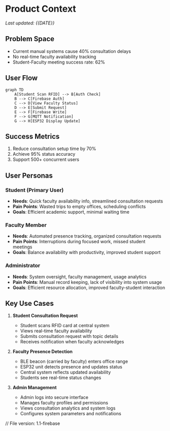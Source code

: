 # Product Context
*Last updated: {{DATE}}*  

## Problem Space
- Current manual systems cause 40% consultation delays  
- No real-time faculty availability tracking  
- Student-Faculty meeting success rate: 62%  

## User Flow
```mermaid
graph TD
    A[Student Scan RFID] --> B[Auth Check]
    B --> C[Firebase Auth]
    C --> D[View Faculty Status]
    D --> E[Submit Request]
    E --> F[Firebase Write]
    F --> G[MQTT Notification]
    G --> H[ESP32 Display Update]
```

## Success Metrics
1. Reduce consultation setup time by 70%
2. Achieve 95% status accuracy
3. Support 500+ concurrent users

## User Personas

### Student (Primary User)
- **Needs**: Quick faculty availability info, streamlined consultation requests
- **Pain Points**: Wasted trips to empty offices, scheduling conflicts
- **Goals**: Efficient academic support, minimal waiting time

### Faculty Member
- **Needs**: Automated presence tracking, organized consultation requests
- **Pain Points**: Interruptions during focused work, missed student meetings
- **Goals**: Balance availability with productivity, improved student support

### Administrator
- **Needs**: System oversight, faculty management, usage analytics
- **Pain Points**: Manual record keeping, lack of visibility into system usage
- **Goals**: Efficient resource allocation, improved faculty-student interaction

## Key Use Cases

1. **Student Consultation Request**
   - Student scans RFID card at central system
   - Views real-time faculty availability
   - Submits consultation request with topic details
   - Receives notification when faculty acknowledges

2. **Faculty Presence Detection**
   - BLE beacon (carried by faculty) enters office range
   - ESP32 unit detects presence and updates status
   - Central system reflects updated availability
   - Students see real-time status changes

3. **Admin Management**
   - Admin logs into secure interface
   - Manages faculty profiles and permissions
   - Views consultation analytics and system logs
   - Configures system parameters and notifications

// File version: 1.1-firebase
